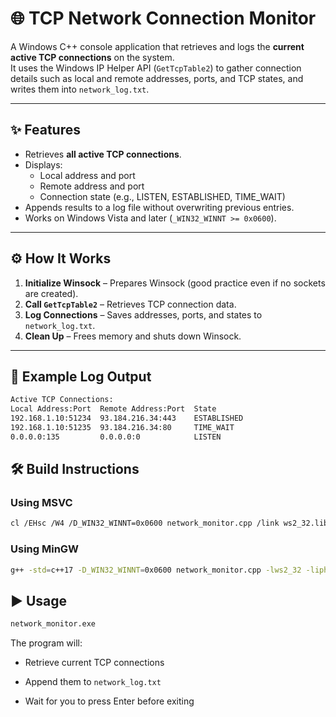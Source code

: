 # 🌐 TCP Network Connection Monitor

A Windows C++ console application that retrieves and logs the **current active TCP connections** on the system.  
It uses the Windows IP Helper API (`GetTcpTable2`) to gather connection details such as local and remote addresses, ports, and TCP states, and writes them into `network_log.txt`.

---

## ✨ Features

- Retrieves **all active TCP connections**.
- Displays:
  - Local address and port
  - Remote address and port
  - Connection state (e.g., LISTEN, ESTABLISHED, TIME_WAIT)
- Appends results to a log file without overwriting previous entries.
- Works on Windows Vista and later (`_WIN32_WINNT >= 0x0600`).

---

## ⚙ How It Works

1. **Initialize Winsock** – Prepares Winsock (good practice even if no sockets are created).
2. **Call `GetTcpTable2`** – Retrieves TCP connection data.
3. **Log Connections** – Saves addresses, ports, and states to `network_log.txt`.
4. **Clean Up** – Frees memory and shuts down Winsock.

---

## 📄 Example Log Output
```bash
Active TCP Connections:
Local Address:Port  Remote Address:Port  State
192.168.1.10:51234  93.184.216.34:443    ESTABLISHED
192.168.1.10:51235  93.184.216.34:80     TIME_WAIT
0.0.0.0:135         0.0.0.0:0            LISTEN
```

## 🛠 Build Instructions
### Using MSVC

```bash
cl /EHsc /W4 /D_WIN32_WINNT=0x0600 network_monitor.cpp /link ws2_32.lib iphlpapi.lib
```

### Using MinGW

```bash
g++ -std=c++17 -D_WIN32_WINNT=0x0600 network_monitor.cpp -lws2_32 -liphlpapi -o network_monitor.exe
```

## ▶ Usage

```bash
network_monitor.exe
```

The program will:

- Retrieve current TCP connections

- Append them to `network_log.txt`

- Wait for you to press Enter before exiting